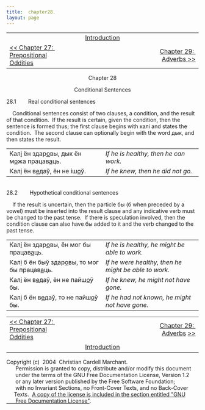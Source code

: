 ```yaml
---
title:  chapter28. 
layout: page
---
```



<table>
<colgroup>
<col style="width: 33%" />
<col style="width: 33%" />
<col style="width: 33%" />
</colgroup>
<tbody>
<tr class="odd">
<td><br />
</td>
<td style="text-align: center;"><a href="introduction.html">Introduction</a><br />
</td>
<td style="text-align: right;"><br />
</td>
</tr>
<tr class="even">
<td><a href="chapter27.html">&lt;&lt; Chapter 27:  Prepositional Oddities</a><br />
</td>
<td style="text-align: center;"><br />
</td>
<td style="text-align: right;"><a href="chapter29.html">Chapter 29:  Adverbs &gt;&gt;</a></td>
</tr>
</tbody>
</table>

<span class="small"><span class="small">  
  
</span></span>

<div style="text-align: center;">

<span class="small"></span>Chapter 28  
  
Conditional Sentences  

</div>

  
28.1        Real conditional sentences  
  
    Conditional sentences consist of two clauses, a condition, and the
result of that condition.  If the result is certain, given the
condition, then the sentence is formed thus; the first clause begins
with калі and states the condition.  The second clause can optionally
begin with the word дык, and then states the result.  
  

<table>
<colgroup>
<col style="width: 50%" />
<col style="width: 50%" />
</colgroup>
<tbody>
<tr class="odd">
<td>Кал<span style="text-decoration: underline;">і</span> ён здар<span style="text-decoration: underline;">о</span>вы, дык ён м<span style="text-decoration: underline;">о</span>жа працав<span style="text-decoration: underline;">а</span>ць.<br />
</td>
<td><span style="font-style: italic;">If he is healthy, then he can work.</span><br />
</td>
</tr>
<tr class="even">
<td>Кал<span style="text-decoration: underline;">і</span> ён в<span style="text-decoration: underline;">е</span>даў, ён не іш<span style="text-decoration: underline;">о</span>ў.<br />
</td>
<td><span style="font-style: italic;">If he knew, then he did not go.</span><br />
</td>
</tr>
</tbody>
</table>

  
     
28.2        Hypothetical conditional sentences  
  
    If the result is uncertain, then the particle бы (б when preceded by
a vowel) must be inserted into the result clause and any indicative verb
must be changed to the past tense.  If there is speculation involved,
then the condition clause can also have бы added to it and the verb
changed to the past tense.  
  

<table>
<colgroup>
<col style="width: 50%" />
<col style="width: 50%" />
</colgroup>
<tbody>
<tr class="odd">
<td>Кал<span style="text-decoration: underline;">і</span> ён здар<span style="text-decoration: underline;">о</span>вы, ён мог бы працав<span style="text-decoration: underline;">а</span>ць.<br />
</td>
<td><span style="font-style: italic;">If he is healthy, he might be able to work.</span><br />
</td>
</tr>
<tr class="even">
<td>Кал<span style="text-decoration: underline;">і</span> б ён быў здар<span style="text-decoration: underline;">о</span>вы, то мог бы працав<span style="text-decoration: underline;">а</span>ць.<br />
</td>
<td><span style="font-style: italic;">If he were healthy, then he might be able to work.</span><br />
</td>
</tr>
<tr class="odd">
<td>Кал<span style="text-decoration: underline;">і</span> ён в<span style="text-decoration: underline;">е</span>даў, ён не пайш<span style="text-decoration: underline;">о</span>ў бы.<br />
</td>
<td><span style="font-style: italic;">If he knew, he might not have gone.</span><br />
</td>
</tr>
<tr class="even">
<td>Кал<span style="text-decoration: underline;">і</span> б ён в<span style="text-decoration: underline;">е</span>даў, то не пайш<span style="text-decoration: underline;">о</span>ў бы.<br />
</td>
<td><span style="font-style: italic;">If he had not known, he might not have gone.</span><br />
</td>
</tr>
</tbody>
</table>

  
  

<table>
<colgroup>
<col style="width: 33%" />
<col style="width: 33%" />
<col style="width: 33%" />
</colgroup>
<tbody>
<tr class="odd">
<td><a href="chapter27.html">&lt;&lt; Chapter 27:  Prepositional Oddities</a></td>
<td style="text-align: center;"><br />
</td>
<td style="text-align: right;"><a href="chapter29.html">Chapter 29:  Adverbs</a> <a href="chapter29.html">&gt;&gt;</a></td>
</tr>
<tr class="even">
<td><br />
</td>
<td style="text-align: center;"><a href="introduction.html">Introduction</a><br />
</td>
<td style="text-align: right;"><br />
</td>
</tr>
</tbody>
</table>

  
  
  
  
  
  
  
  
  
  
  
  
  
  
  
  
  
  
  
  
  
  
  
  
  
Copyright (c)  2004  Christian Cardell Marchant.  
      Permission is granted to copy, distribute and/or modify this
document  
      under the terms of the GNU Free Documentation License, Version
1.2  
      or any later version published by the Free Software Foundation;  
      with no Invariant Sections, no Front-Cover Texts, and no
Back-Cover  
     Texts.  [A copy of the license is included in the section entitled
"GNU  
      Free Documentation License"](gnufreedl.html).
